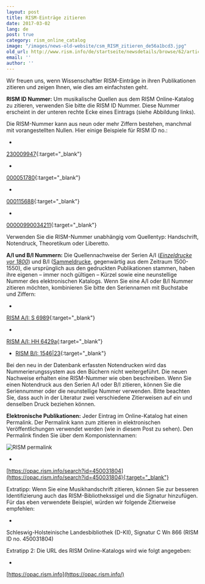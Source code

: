 ```yaml
---
layout: post
title: RISM-Einträge zitieren
date: 2017-03-02
lang: de
post: true
category: rism_online_catalog
image: "/images/news-old-website/csm_RISM_zitieren_de56a1bcd3.jpg"
old_url: http://www.rism.info/de/startseite/newsdetails/browse/62/article/64/how-to-cite-rism-records.html
email: ''
author: ''
---
```



Wir freuen uns, wenn Wissenschaftler RISM-Einträge in ihren Publikationen zitieren und zeigen Ihnen, wie dies am einfachsten geht.

**RISM ID Nummer:** Um musikalische Quellen aus dem RISM Online-Katalog zu zitieren, verwenden Sie bitte die RISM ID Nummer. Diese Nummer erscheint in der unteren rechte Ecke eines Eintrags (siehe Abbildung links).

Die RISM-Nummer kann aus neun oder mehr Ziffern bestehen, manchmal mit vorangestellten Nullen. Hier einige Beispiele für RISM ID no.:

-

[230009947](https://opac.rism.info/search?id=230009947){:target="_blank"}


-

[000051780](https://opac.rism.info/search?id=000051780){:target="_blank"}


-

[000115688](https://opac.rism.info/search?id=000115688){:target="_blank"}


-

[00000990034211](https://opac.rism.info/search?id=00000990034211){:target="_blank"}



Verwenden Sie die RISM-Nummer unabhängig vom Quellentyp: Handschrift, Notendruck, Theoretikum oder Liberetto.

**A/I und B/I Nummern:** Die Quellennachweise der Serien A/I (_[Einzeldrucke vor 1800](/de/publikationen.html#c41)_) und B/I ([Sammeldrucke](/de/publikationen.html#c2619), gegenwärtig aus dem Zeitraum 1500-1550), die ursprünglich aus den gedruckten Publikationen stammen, haben ihre eigenen – immer noch gültigen – Kürzel sowie eine neunstellige Nummer des elektronischen Katalogs. Wenn Sie eine A/I oder B/I Nummer zitieren möchten, kombinieren Sie bitte den Seriennamen mit Buchstabe und Ziffern:

-

[RISM A/I: S 6989](https://opac.rism.info/search?id=00000990063266){:target="_blank"}


-

[RISM A/I: HH 6429a](https://opac.rism.info/search?id=00000991020872){:target="_blank"}


- [RISM B/I: 1546|23](https://opac.rism.info/search?id=00000993104478){:target="_blank"}



Bei den neu in der Datenbank erfassten Notendrucken wird das Nummerierungssystem aus den Büchern nicht weitergeführt. Die neuen Nachweise erhalten eine RISM-Nummer wie oben beschreiben. Wenn Sie einen Notendruck aus den Serien A/I oder B/I zitieren, können Sie die Seriennummer oder die neunstellige Nummer verwenden. Bitte beachten Sie, dass auch in der Literatur zwei verschiedene Zitierweisen auf ein und denselben Druck beziehen können.

**Elektronische Publikationen:** Jeder Eintrag im Online-Katalog hat einen Permalink. Der Permalink kann zum zitieren in elektronischen Veröffentlichungen verwendet werden (wie in diesem Post zu sehen). Den Permalink finden Sie über dem Komponistennamen:

![RISM permalink](http://rism.info/resources-old-website/news/RISM_zitieren_permalink_1029_x_397.jpg)


-

[https://opac.rism.info/search?id=450031804](https://opac.rism.info/search?id=450031804){:target="_blank"}





Extratipp: Wenn Sie eine Musikhandschrift zitieren, können Sie zur besseren Identifizierung auch das RISM-Bibliothekssigel und die Signatur hinzufügen. Für das eben verwendete Beispiel, würden wir folgende Zitierweise empfehlen:

-

Schleswig-Holsteinische Landesbibliothek (D-KIl), Signatur C Wn 866 (RISM ID no. 450031804)





Extratipp 2: Die URL des RISM Online-Katalogs wird wie folgt angegeben:

-

[https://opac.rism.info](https://opac.rism.info/)





<script type="text/javascript">var switchTo5x=true;</script><script type="text/javascript" src="http://w.sharethis.com/button/buttons.js"></script><script type="text/javascript">stLight.options({publisher: "9b601438-1ce1-49d8-bfd7-9cff5df54c17", doNotHash: false, doNotCopy: false, hashAddressBar: false});</script>